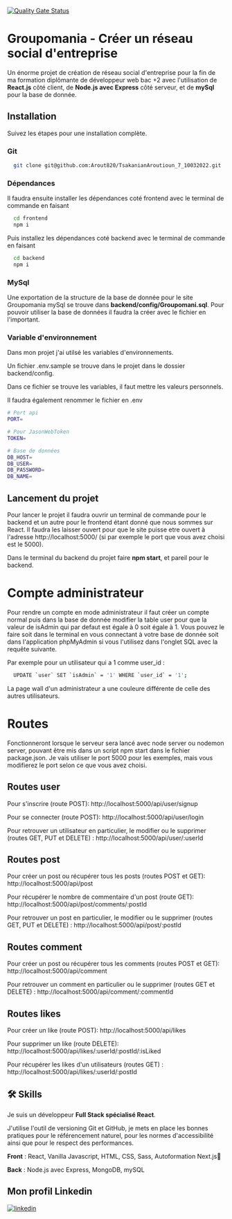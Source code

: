 [![Quality Gate Status](https://sonarcloud.io/api/project_badges/measure?project=Arout820_TsakanianAroutioun_7_10032022&metric=alert_status)](https://sonarcloud.io/summary/new_code?id=Arout820_TsakanianAroutioun_7_10032022)

# Groupomania - Créer un réseau social d'entreprise

Un énorme projet de création de réseau social d'entreprise pour la fin de ma formation diplômante de développeur web bac +2 avec l'utilisation de **React.js** côté client, de **Node.js avec Express** côté serveur, et de **mySql** pour la base de donnée.

## Installation

Suivez les étapes pour une installation complète.

### Git

```bash
  git clone git@github.com:Arout820/TsakanianAroutioun_7_10032022.git
```

### Dépendances

Il faudra ensuite installer les dépendances coté frontend avec le terminal de commande en faisant

```bash
  cd frontend
  npm i
```

Puis installez les dépendances coté backend avec le terminal de commande en faisant

```bash
  cd backend
  npm i
```

### MySql

Une exportation de la structure de la base de donnée pour le site Groupomania mySql se trouve dans **backend/config/Groupomani.sql**.
Pour pouvoir utiliser la base de données il faudra la créer avec le fichier en l'important.

### Variable d'environnement

Dans mon projet j'ai utilsé les variables d'environnements.

Un fichier .env.sample se trouve dans le projet dans le dossier backend/config.

Dans ce fichier se trouve les variables, il faut mettre les valeurs personnels.

Il faudra également renommer le fichier en .env

```bash
# Port api
PORT=

# Pour JasonWebToken
TOKEN=

# Base de données
DB_HOST=
DB_USER=
DB_PASSWORD=
DB_NAME=
```

## Lancement du projet

Pour lancer le projet il faudra ouvrir un terminal de commande pour le backend et un autre pour le frontend étant donné que nous sommes sur React.
Il faudra les laisser ouvert pour que le site puisse etre ouvert à l'adresse http://localhost:5000/ (si par exemple le port que vous avez choisi est le 5000).

Dans le terminal du backend du projet faire **npm start**, et pareil pour le backend.

# Compte administrateur

Pour rendre un compte en mode administrateur il faut créer un compte normal puis dans la base de donnée modifier la table user pour que la valeur de isAdmin qui par defaut est égale à 0 soit égale à 1.
Vous pouvez le faire soit dans le terminal en vous connectant à votre base de donnée soit dans l'application phpMyAdmin si vous l'utilisez dans l'onglet SQL avec la requête suivante.

Par exemple pour un utilisateur qui a 1 comme user_id :

```bash
  UPDATE `user` SET `isAdmin` = '1' WHERE `user_id` = '1';
```

La page wall d'un administrateur a une couleure différente de celle des autres utilisateurs.

# Routes

Fonctionneront lorsque le serveur sera lancé avec node server ou nodemon server, pouvant être mis dans un script npm start dans le fichier package.json.
Je vais utiliser le port 5000 pour les exemples, mais vous modifierez le port selon ce que vous avez choisi.

## Routes user

Pour s'inscrire (route POST):
http://localhost:5000/api/user/signup

Pour se connecter (route POST):
http://localhost:5000/api/user/login

Pour retrouver un utilisateur en particulier, le modifier ou le supprimer (routes GET, PUT et DELETE) :
http://localhost:5000/api/user/:userId

## Routes post

Pour créer un post ou récupérer tous les posts (routes POST et GET):
http://localhost:5000/api/post

Pour récupérer le nombre de commentaire d'un post (route GET):
http://localhost:5000/api/post/comments/:postId

Pour retrouver un post en particulier, le modifier ou le supprimer (routes GET, PUT et DELETE) :
http://localhost:5000/api/post/:postId

## Routes comment

Pour créer un post ou récupérer tous les comments (routes POST et GET):
http://localhost:5000/api/comment

Pour retrouver un comment en particulier ou le supprimer (routes GET et DELETE) :
http://localhost:5000/api/comment/:commentId

## Routes likes

Pour créer un like (route POST):
http://localhost:5000/api/likes

Pour supprimer un like (route DELETE):
http://localhost:5000/api/likes/:userId/:postId/:isLiked

Pour récupérer les likes d'un utilisateurs (routes GET) :
http://localhost:5000/api/likes/:userId/:postId

## 🛠 Skills

Je suis un développeur **Full Stack spécialisé React**.

J'utilise l'outil de versioning Git et GitHub, je mets en place les bonnes pratiques pour
le référencement naturel, pour les normes d'accessibilité ainsi que pour le respect des performances.

**Front** : React, Vanilla Javascript, HTML, CSS, Sass, Autoformation Next.js💪

**Back** : Node.js avec Express, MongoDB, mySQL

## Mon profil Linkedin

[![linkedin](https://img.shields.io/badge/linkedin-0A66C2?style=for-the-badge&logo=linkedin&logoColor=white)](https://www.linkedin.com/in/aroutiountsakanian/)
